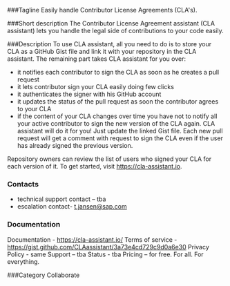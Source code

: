 ###Tagline
Easily handle Contributor License Agreements (CLA's).

###Short description
The Contributor License Agreement assistant (CLA assistant) lets you handle the legal side of contributions to your code easily.

###Description
To use CLA assistant, all you need to do is to store your CLA as a GitHub Gist file and link it with your repository in the CLA assistant. The remaining part takes CLA assistant for you over:

- it notifies each contributor to sign the CLA as soon as he creates a pull request
- it lets contributor sign your CLA easily doing few clicks
- it authenticates the signer with his GitHub account
- it updates the status of the pull request as soon the contributor agrees to your CLA
- if the content of your CLA changes over time you have not to notify all your active contributor to sign the new version of the CLA again. CLA assistant will do it for you! Just update the linked Gist file. Each new pull request will get a comment with request to sign the CLA even if the user has already signed the previous version.

Repository owners can review the list of users who signed your CLA for each version of it. To get started, visit https://cla-assistant.io.

### Contacts
- technical support contact – tba
- escalation contact- t.jansen@sap.com

### Documentation
Documentation - https://cla-assistant.io/
Terms of service - https://gist.github.com/CLAassistant/3a73e4cd729c9d0a6e30
Privacy Policy - same
Support – tba
Status - tba
Pricing – for free. For all. For everything.


###Category
Collaborate
